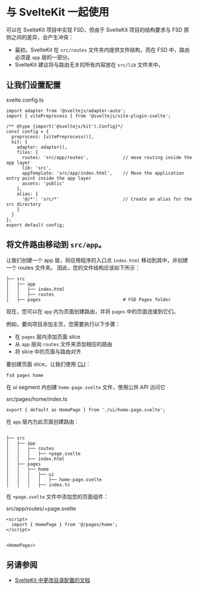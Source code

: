 # 与 SvelteKit 一起使用

可以在 SvelteKit 项目中实现 FSD，但由于 SvelteKit 项目的结构要求与 FSD 原则之间的差异，会产生冲突：

* 最初，SvelteKit 在 `src/routes` 文件夹内提供文件结构，而在 FSD 中，路由必须是 `app` 层的一部分。
* SvelteKit 建议将与路由无关的所有内容放在 `src/lib` 文件夹中。

## 让我们设置配置[​](#让我们设置配置 "标题的直接链接")

svelte.config.ts

```
import adapter from '@sveltejs/adapter-auto';
import { vitePreprocess } from '@sveltejs/vite-plugin-svelte';

/** @type {import('@sveltejs/kit').Config}*/
const config = {
  preprocess: [vitePreprocess()],
  kit: {
    adapter: adapter(),
    files: {
      routes: 'src/app/routes',             // move routing inside the app layer
      lib: 'src',
      appTemplate: 'src/app/index.html',    // Move the application entry point inside the app layer
      assets: 'public'
    },
    alias: {
      '@/*': 'src/*'                        // Create an alias for the src directory
    }
  }
};
export default config;
```

## 将文件路由移动到 `src/app`。[​](#将文件路由移动到-srcapp "标题的直接链接")

让我们创建一个 app 层，将应用程序的入口点 `index.html` 移动到其中，并创建一个 routes 文件夹。 因此，您的文件结构应该如下所示：

```
├── src
│   ├── app
│   │   ├── index.html
│   │   ├── routes
│   ├── pages                               # FSD Pages folder
```

现在，您可以在 `app` 内为页面创建路由，并将 `pages` 中的页面连接到它们。

例如，要向项目添加主页，您需要执行以下步骤：

* 在 `pages` 层内添加页面 slice
* 从 `app` 层向 `routes` 文件夹添加相应的路由
* 将 slice 中的页面与路由对齐

要创建页面 slice，让我们使用 [CLI](https://github.com/feature-sliced/cli)：

```
fsd pages home
```

在 ui segment 内创建 `home-page.svelte` 文件，使用公共 API 访问它

src/pages/home/index.ts

```
export { default as HomePage } from './ui/home-page.svelte';
```

在 `app` 层内为此页面创建路由：

```

├── src
│   ├── app
│   │   ├── routes
│   │   │   ├── +page.svelte
│   │   ├── index.html
│   ├── pages
│   │   ├── home
│   │   │   ├── ui
│   │   │   │   ├── home-page.svelte
│   │   │   ├── index.ts
```

在 `+page.svelte` 文件中添加您的页面组件：

src/app/routes/+page.svelte

```
<script>
  import { HomePage } from '@/pages/home';
</script>


<HomePage/>
```

## 另请参阅[​](#另请参阅 "标题的直接链接")

* [SvelteKit 中更改目录配置的文档](https://kit.svelte.dev/docs/configuration#files)
